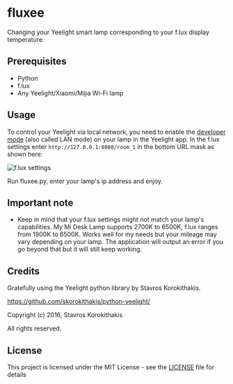 # fluxee
Changing your Yeelight smart lamp corresponding to your f.lux display temperature.

## Prerequisites
- Python
- f.lux
- Any Yeelight/Xiaomi/Mijia Wi-Fi lamp

## Usage
To control your Yeelight via local network, you need to enable the [developer mode](https://www.yeelight.com/en_US/developer) (also called LAN mode) on your lamp in the Yeelight app.
In the f.lux settings enter `http://127.0.0.1:8080/room_1` in the bottom URL mask as shown here:

![f.lux settings](https://i.imgur.com/ybEWdIC.png "f.lux settings")

Run fluxee.py, enter your lamp's ip address and enjoy.


## Important note

- Keep in mind that your f.lux settings might not match your lamp's capabilities. My Mi Desk Lamp supports 2700K to 6500K, f.lux ranges from 1900K to 6500K. Works well for my needs but your mileage may vary depending on your lamp. The application will output an error if you go beyond that but it will still keep working.

## Credits
Gratefully using the Yeelight python library by Stavros Korokithakis.

https://github.com/skorokithakis/python-yeelight/

Copyright (c) 2016, Stavros Korokithakis

All rights reserved.

## License
This project is licensed under the MIT License - see the [LICENSE](LICENSE) file for details